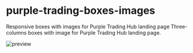 # purple-trading-boxes-images
Responsive boxes with images for Purple Trading Hub landing page
Three-columns boxes with image for Purple Trading Hub landing page.

![preview](https://i.ibb.co/Fnk0n0K/Sn-mek-obrazovky-z-2023-02-26-16-55-25.png)
